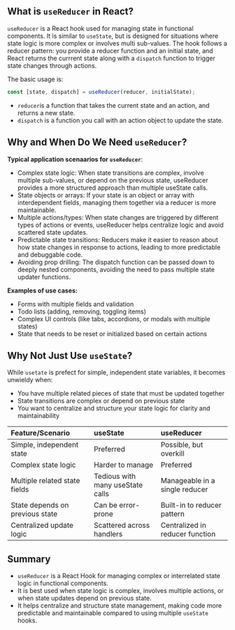 ## What is `useReducer` in React?

`useReducer` is a React hook used for managing state in functional components. It is similar to `useState`, but is designed for situations where state logic is more complex or involves multi sub-values. The hook follows a reducer pattern: you provide a reducer function and an initial state, and React returns the currrent state along with a `dispatch` function to trigger state changes through actions.

The basic usage is:

```javascript
const [state, dispatch] = useReducer(reducer, initialState);
```

- `reducer`is a function that takes the current state and an action, and returns a new state.
- `dispatch` is a function you call with an action object to update the state.

## Why and When Do We Need `useReducer`?

**Typical application scenaarios for `useReducer`**:

- Complex state logic: When state transitions are complex, involve multiple sub-values, or depend on the previous state, useReducer provides a more structured approach than multiple useState calls.
- State objects or arrays: If your state is an object or array with interdependent fields, managing them together via a reducer is more maintainable.
- Multiple actions/types: When state changes are triggered by different types of actions or events, useReducer helps centralize logic and avoid scattered state updates.
- Predictable state transitions: Reducers make it easier to reason about how state changes in response to actions, leading to more predictable and debuggable code.
- Avoiding prop drilling: The dispatch function can be passed down to deeply nested components, avoiding the need to pass multiple state updater functions.

**Examples of use cases:**

- Forms with multiple fields and validation
- Todo lists (adding, removing, toggling items)
- Complex UI controls (like tabs, accordions, or modals with multiple states)
- State that needs to be reset or initialized based on certain actions

## Why Not Just Use `useState`?

While `usetate` is prefect for simple, independent state variables, it becomes unwieldy when:

- You have multiple related pieces of state that must be updated together
- State transitions are complex or depend on previous state
- You want to centralize and structure your state logic for clarity and maintainability

| Feature/Scenario                | useState                         | useReducer                      |
| :------------------------------ | :------------------------------- | :------------------------------ |
| Simple, independent state       | Preferred                        | Possible, but overkill          |
| Complex state logic             | Harder to manage                 | Preferred                       |
| Multiple related state fields   | Tedious with many useState calls | Manageable in a single reducer  |
| State depends on previous state | Can be error-prone               | Built-in to reducer pattern     |
| Centralized update logic        | Scattered across handlers        | Centralized in reducer function |

## Summary

- `useReducer` is a React Hook for managing complex or interrelated state logic in functional components.
- It is best used when state logic is complex, involves multiple actions, or when state updates depend on previous state.
- It helps centralize and structure state management, making code more predictable and maintainable compared to using multiple `useState` hooks.
